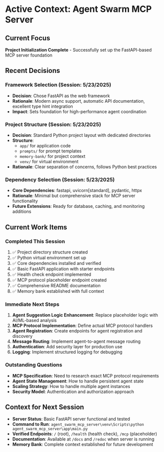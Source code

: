 # Active Context: Agent Swarm MCP Server

## Current Focus
**Project Initialization Complete** - Successfully set up the FastAPI-based MCP server foundation

## Recent Decisions

### Framework Selection (Session: 5/23/2025)
- **Decision**: Chose FastAPI as the web framework
- **Rationale**: Modern async support, automatic API documentation, excellent type hint integration
- **Impact**: Sets foundation for high-performance agent coordination

### Project Structure (Session: 5/23/2025)
- **Decision**: Standard Python project layout with dedicated directories
- **Structure**: 
  - `app/` for application code
  - `prompts/` for prompt templates
  - `memory-bank/` for project context
  - `venv/` for virtual environment
- **Rationale**: Clear separation of concerns, follows Python best practices

### Dependency Selection (Session: 5/23/2025)
- **Core Dependencies**: fastapi, uvicorn[standard], pydantic, httpx
- **Rationale**: Minimal but comprehensive stack for MCP server functionality
- **Future Extensions**: Ready for database, caching, and monitoring additions

## Current Work Items

### Completed This Session
1. ✅ Project directory structure created
2. ✅ Python virtual environment set up
3. ✅ Core dependencies installed and verified
4. ✅ Basic FastAPI application with starter endpoints
5. ✅ Health check endpoint implemented
6. ✅ MCP protocol placeholder endpoint created
7. ✅ Comprehensive README documentation
8. ✅ Memory bank established with full context

### Immediate Next Steps
1. **Agent Suggestion Logic Enhancement**: Replace placeholder logic with AI/ML-based analysis
2. **MCP Protocol Implementation**: Define actual MCP protocol handlers
3. **Agent Registration**: Create endpoints for agent registration and discovery
4. **Message Routing**: Implement agent-to-agent message routing
5. **Authentication**: Add security layer for production use
6. **Logging**: Implement structured logging for debugging

### Outstanding Questions
- **MCP Specification**: Need to research exact MCP protocol requirements
- **Agent State Management**: How to handle persistent agent state
- **Scaling Strategy**: How to handle multiple agent instances
- **Security Model**: Authentication and authorization approach

## Context for Next Session
- **Server Status**: Basic FastAPI server functional and tested
- **Command to Run**: `agent_swarm_mcp_server\venv\Scripts\python agent_swarm_mcp_server\app\main.py`
- **Verified Endpoints**: `/` (root), `/health` (health check), `/mcp` (placeholder)
- **Documentation**: Available at `/docs` and `/redoc` when server is running
- **Memory Bank**: Complete context established for future development
